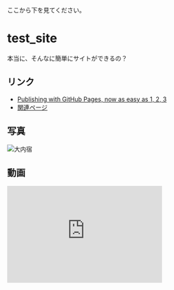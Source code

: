 ここから下を見てください。

# test_site

本当に、そんなに簡単にサイトができるの？

## リンク

- [Publishing with GitHub Pages, now as easy as 1, 2, 3](https://github.com/blog/2289-publishing-with-github-pages-now-as-easy-as-1-2-3)
- [関連ページ](https://ged1959.github.io/site_test/test.html)

## 写真

![大内宿](http://www.aizutetsudo.jp/wp/wp-content/uploads/2017/02/6251c5aa862b6a05539769b563610f64.jpeg)

## 動画

<iframe width="360" height="225" src="https://www.youtube.com/embed/d_XbWY3vTrc" frameborder="0" allowfullscreen></iframe>